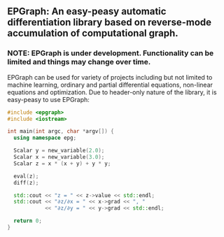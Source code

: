 ## EPGraph: An easy-peasy automatic differentiation library based on reverse-mode accumulation of computational graph.

### NOTE: EPGraph is under development. Functionality can be limited and things may change over time.

EPGraph can be used for variety of projects including but not limited to machine learning, ordinary and partial differential equations, non-linear equations and optimization. Due to header-only nature of the library, it is easy-peasy to use EPGraph:

```C++
#include <epgraph>
#include <iostream>

int main(int argc, char *argv[]) {
  using namespace epg;

  Scalar y = new_variable(2.0);
  Scalar x = new_variable(3.0);
  Scalar z = x * (x + y) + y * y;

  eval(z);
  diff(z);

  std::cout << "z = " << z->value << std::endl;
  std::cout << "∂z/∂x = " << x->grad << ", "
            << "∂z/∂y = " << y->grad << std::endl;

  return 0;
}
```
